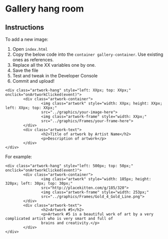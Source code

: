 # Gallery hang room

## Instructions

To add a new image:

1. Open `index.html`
1. Copy the below code into the `container gallery-container`. Use existing ones as references.
1. Replace all the XX variables one by one.
1. Save the file
1. Test and tweak in the Developer Console
1. Commit and upload!

```
<div class="artwork-hang" style="left: XXpx; top: XXpx;" onclick="onArtworkClicked(event)">
        <div class="artwork-container">
                <img class="artwork" style="width: XXpx; height: XXpx; left: XXpx; top: XXpx;"
                src="../graphics/your-image-here">
                <img class="artwork-frame" style="width: XXpx;"
                src="../graphics/Frames/your-frame-here">
        </div>
        <div class="artwork-text">
                <h2>Title of artwork by Artist Name</h2>
                <p>Description of artwork</p>
        </div>
</div>
```
For example:

```
<div class="artwork-hang" style="left: 500px; top: 50px;" onclick="onArtworkClicked(event)">
        <div class="artwork-container">
                <img class="artwork" style="width: 185px; height: 320px; left: 30px; top: 30px;"
                src="http://placekitten.com/g/185/320">
                <img class="artwork-frame" style="width: 253px;"
                src="../graphics/Frames/Gold_4_Gold_Line.png">
        </div>
        <div class="artwork-text">
                <h2>Artwork #5</h2>
                <p>Artwork #5 is a beautiful work of art by a very complicated artist who is very smart and full of
                brains and creativity.</p>
        </div>
</div>
```
